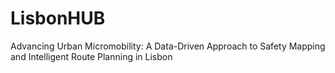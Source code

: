 # LisbonHUB
Advancing Urban Micromobility: A Data-Driven Approach to Safety Mapping and Intelligent Route Planning in Lisbon
